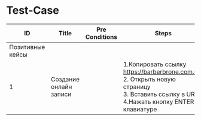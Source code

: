 # Test-Case

|  ID |  Title  |    Pre Conditions |   Steps  |     Expected Result |
|----|----|------|-----|-----|
|     Позитивные кейсы |         
|1   |    Создание онлайн записи|    |     1.Копировать ссылку https://barberbrone.com.ua/ </br>2. Открыть новую страницу </br>3. Вставить ссылку в URL </br>4.Нажать кнопку ENTER на клавиатуре| Происходит открытие страницы|



